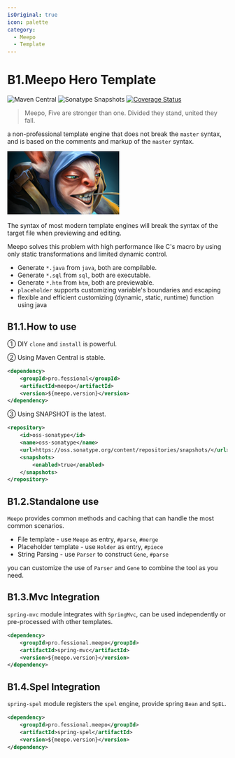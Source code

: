 ```yaml
---
isOriginal: true
icon: palette
category:
  - Meepo
  - Template
---
```


# B1.Meepo Hero Template

![Maven Central](https://img.shields.io/maven-central/v/pro.fessional/meepo?color=00DD00)
![Sonatype Snapshots](https://img.shields.io/nexus/s/pro.fessional/meepo?server=https%3A%2F%2Foss.sonatype.org)
[![Coverage Status](https://coveralls.io/repos/github/trydofor/professional-meepo/badge.svg)](https://coveralls.io/github/trydofor/professional-meepo)

> Meepo, Five are stronger than one. Divided they stand, united they fall.

a non-professional template engine that does not break the `master` syntax,
and is based on the comments and markup of the `master` syntax.

![meepo](/meepo_icon.png)

The syntax of most modern template engines will break the syntax
of the target file when previewing and editing.

Meepo solves this problem with high performance like C's macro by
using only static transformations and limited dynamic control.

* Generate `*.java` from `java`, both are compilable.
* Generate `*.sql` from `sql`, both are executable.
* Generate `*.htm` from `htm`, both are previewable.
* `placeholder` supports customizing variable's boundaries and escaping
* flexible and efficient customizing (dynamic, static, runtime) function using java

## B1.1.How to use

① DIY `clone` and `install` is powerful.

② Using Maven Central is stable.

```xml
<dependency>
    <groupId>pro.fessional</groupId>
    <artifactId>meepo</artifactId>
    <version>${meepo.version}</version>
</dependency>
```

③ Using SNAPSHOT is the latest.

```xml
<repository>
    <id>oss-sonatype</id>
    <name>oss-sonatype</name>
    <url>https://oss.sonatype.org/content/repositories/snapshots/</url>
    <snapshots>
        <enabled>true</enabled>
    </snapshots>
</repository>
```

## B1.2.Standalone use

`Meepo` provides common methods and caching that can handle the most common scenarios.

* File template - use `Meepo` as entry, `#parse`, `#merge`
* Placeholder template - use `Holder` as entry, `#piece`
* String Parsing - use `Parser` to construct `Gene`, `#parse`

you can customize the use of `Parser` and `Gene` to combine the tool as you need.

## B1.3.Mvc Integration

`spring-mvc` module integrates with `SpringMvc`,
can be used independently or pre-processed with other templates.

```xml
<dependency>
    <groupId>pro.fessional.meepo</groupId>
    <artifactId>spring-mvc</artifactId>
    <version>${meepo.version}</version>
</dependency>
```

## B1.4.Spel Integration

`spring-spel` module registers the `spel` engine, provide spring `Bean` and `SpEL`.

```xml
<dependency>
    <groupId>pro.fessional.meepo</groupId>
    <artifactId>spring-spel</artifactId>
    <version>${meepo.version}</version>
</dependency>
```
